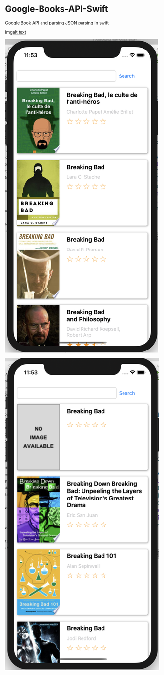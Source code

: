 # Google-Books-API-Swift
Google Book API and parsing JSON parsing in swift

img[alt text](https://github.com/dimaskpz/Google-Books-API-Swift/blob/master/image/Screen%20Shot%202020-01-27%20at%2011.50.17.png) 

![alt text](https://github.com/dimaskpz/Google-Books-API-Swift/blob/master/image/Screen%20Shot%202020-01-27%20at%2011.53.02.png)

![alt text](https://github.com/dimaskpz/Google-Books-API-Swift/blob/master/image/Screen%20Shot%202020-01-27%20at%2011.53.56.png)

